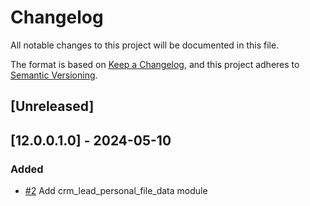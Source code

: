 # Changelog
All notable changes to this project will be documented in this file.

The format is based on [Keep a Changelog](https://keepachangelog.com/en/1.0.0/),
and this project adheres to [Semantic Versioning](https://semver.org/spec/v2.0.0.html).

## [Unreleased]
## [12.0.0.1.0] - 2024-05-10
### Added
- [#2](https://gitlab.com/somitcoop/erp-research/odoo-documentation/-/merge_requests/2) Add crm_lead_personal_file_data module